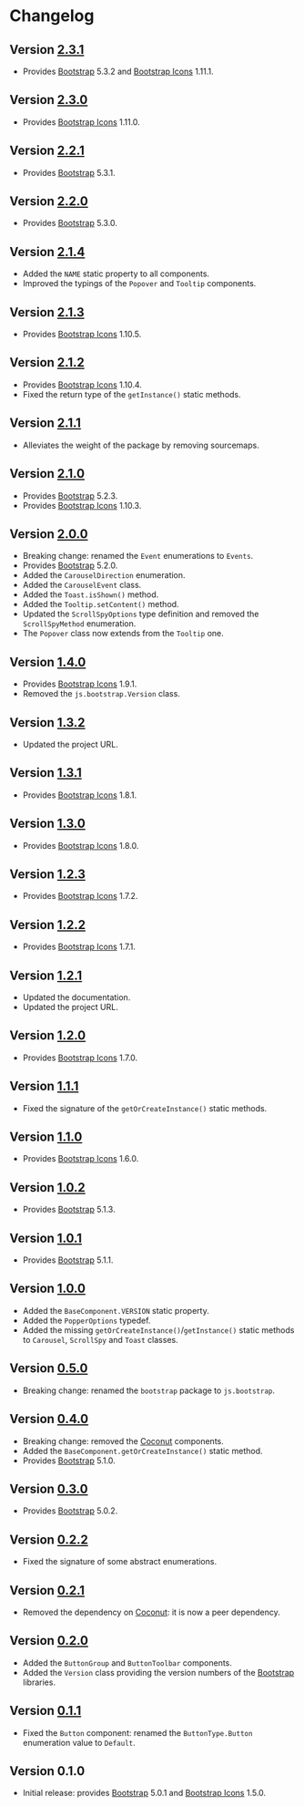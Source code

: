 # Changelog

## Version [2.3.1](https://github.com/cedx/bootstrap.hx/compare/v2.3.0...v2.3.1)
- Provides [Bootstrap](https://getbootstrap.com) 5.3.2 and [Bootstrap Icons](https://icons.getbootstrap.com) 1.11.1.

## Version [2.3.0](https://github.com/cedx/bootstrap.hx/compare/v2.2.1...v2.3.0)
- Provides [Bootstrap Icons](https://icons.getbootstrap.com) 1.11.0.

## Version [2.2.1](https://github.com/cedx/bootstrap.hx/compare/v2.2.0...v2.2.1)
- Provides [Bootstrap](https://getbootstrap.com) 5.3.1.

## Version [2.2.0](https://github.com/cedx/bootstrap.hx/compare/v2.1.4...v2.2.0)
- Provides [Bootstrap](https://getbootstrap.com) 5.3.0.

## Version [2.1.4](https://github.com/cedx/bootstrap.hx/compare/v2.1.3...v2.1.4)
- Added the `NAME` static property to all components.
- Improved the typings of the `Popover` and `Tooltip` components.

## Version [2.1.3](https://github.com/cedx/bootstrap.hx/compare/v2.1.2...v2.1.3)
- Provides [Bootstrap Icons](https://icons.getbootstrap.com) 1.10.5.

## Version [2.1.2](https://github.com/cedx/bootstrap.hx/compare/v2.1.1...v2.1.2)
- Provides [Bootstrap Icons](https://icons.getbootstrap.com) 1.10.4.
- Fixed the return type of the `getInstance()` static methods.

## Version [2.1.1](https://github.com/cedx/bootstrap.hx/compare/v2.1.0...v2.1.1)
- Alleviates the weight of the package by removing sourcemaps.

## Version [2.1.0](https://github.com/cedx/bootstrap.hx/compare/v2.0.0...v2.1.0)
- Provides [Bootstrap](https://getbootstrap.com) 5.2.3.
- Provides [Bootstrap Icons](https://icons.getbootstrap.com) 1.10.3.

## Version [2.0.0](https://github.com/cedx/bootstrap.hx/compare/v1.4.0...v2.0.0)
- Breaking change: renamed the `Event` enumerations to `Events`.
- Provides [Bootstrap](https://getbootstrap.com) 5.2.0.
- Added the `CarouselDirection` enumeration.
- Added the `CarouselEvent` class.
- Added the `Toast.isShown()` method.
- Added the `Tooltip.setContent()` method.
- Updated the `ScrollSpyOptions` type definition and removed the `ScrollSpyMethod` enumeration.
- The `Popover` class now extends from the `Tooltip` one.

## Version [1.4.0](https://github.com/cedx/bootstrap.hx/compare/v1.3.2...v1.4.0)
- Provides [Bootstrap Icons](https://icons.getbootstrap.com) 1.9.1.
- Removed the `js.bootstrap.Version` class.

## Version [1.3.2](https://github.com/cedx/bootstrap.hx/compare/v1.3.1...v1.3.2)
- Updated the project URL.

## Version [1.3.1](https://github.com/cedx/bootstrap.hx/compare/v1.3.0...v1.3.1)
- Provides [Bootstrap Icons](https://icons.getbootstrap.com) 1.8.1.

## Version [1.3.0](https://github.com/cedx/bootstrap.hx/compare/v1.2.3...v1.3.0)
- Provides [Bootstrap Icons](https://icons.getbootstrap.com) 1.8.0.

## Version [1.2.3](https://github.com/cedx/bootstrap.hx/compare/v1.2.2...v1.2.3)
- Provides [Bootstrap Icons](https://icons.getbootstrap.com) 1.7.2.

## Version [1.2.2](https://github.com/cedx/bootstrap.hx/compare/v1.2.1...v1.2.2)
- Provides [Bootstrap Icons](https://icons.getbootstrap.com) 1.7.1.

## Version [1.2.1](https://github.com/cedx/bootstrap.hx/compare/v1.2.0...v1.2.1)
- Updated the documentation.
- Updated the project URL.

## Version [1.2.0](https://github.com/cedx/bootstrap.hx/compare/v1.1.1...v1.2.0)
- Provides [Bootstrap Icons](https://icons.getbootstrap.com) 1.7.0.

## Version [1.1.1](https://github.com/cedx/bootstrap.hx/compare/v1.1.0...v1.1.1)
- Fixed the signature of the `getOrCreateInstance()` static methods.

## Version [1.1.0](https://github.com/cedx/bootstrap.hx/compare/v1.0.2...v1.1.0)
- Provides [Bootstrap Icons](https://icons.getbootstrap.com) 1.6.0.

## Version [1.0.2](https://github.com/cedx/bootstrap.hx/compare/v1.0.1...v1.0.2)
- Provides [Bootstrap](https://getbootstrap.com) 5.1.3.

## Version [1.0.1](https://github.com/cedx/bootstrap.hx/compare/v1.0.0...v1.0.1)
- Provides [Bootstrap](https://getbootstrap.com) 5.1.1.

## Version [1.0.0](https://github.com/cedx/bootstrap.hx/compare/v0.5.0...v1.0.0)
- Added the `BaseComponent.VERSION` static property.
- Added the `PopperOptions` typedef.
- Added the missing `getOrCreateInstance()`/`getInstance()` static methods to `Carousel`, `ScrollSpy` and `Toast` classes.

## Version [0.5.0](https://github.com/cedx/bootstrap.hx/compare/v0.4.0...v0.5.0)
- Breaking change: renamed the `bootstrap` package to `js.bootstrap`.

## Version [0.4.0](https://github.com/cedx/bootstrap.hx/compare/v0.3.0...v0.4.0)
- Breaking change: removed the [Coconut](https://github.com/MVCoconut) components.
- Added the `BaseComponent.getOrCreateInstance()` static method.
- Provides [Bootstrap](https://getbootstrap.com) 5.1.0.

## Version [0.3.0](https://github.com/cedx/bootstrap.hx/compare/v0.2.2...v0.3.0)
- Provides [Bootstrap](https://getbootstrap.com) 5.0.2.

## Version [0.2.2](https://github.com/cedx/bootstrap.hx/compare/v0.2.1...v0.2.2)
- Fixed the signature of some abstract enumerations.

## Version [0.2.1](https://github.com/cedx/bootstrap.hx/compare/v0.2.0...v0.2.1)
- Removed the dependency on [Coconut](https://github.com/MVCoconut): it is now a peer dependency.

## Version [0.2.0](https://github.com/cedx/bootstrap.hx/compare/v0.1.1...v0.2.0)
- Added the `ButtonGroup` and `ButtonToolbar` components.
- Added the `Version` class providing the version numbers of the [Bootstrap](https://getbootstrap.com) libraries.

## Version [0.1.1](https://github.com/cedx/bootstrap.hx/compare/v0.1.0...v0.1.1)
- Fixed the `Button` component: renamed the `ButtonType.Button` enumeration value to `Default`.

## Version 0.1.0
- Initial release: provides [Bootstrap](https://getbootstrap.com) 5.0.1 and [Bootstrap Icons](https://icons.getbootstrap.com) 1.5.0.
